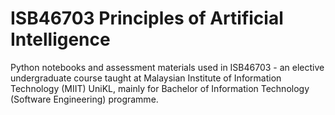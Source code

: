 # ISB46703 Principles of Artificial Intelligence
Python notebooks and assessment materials used in ISB46703 - an elective undergraduate course taught at Malaysian Institute of Information Technology (MIIT) UniKL, mainly for Bachelor of Information Technology (Software Engineering) programme.
